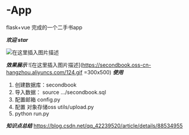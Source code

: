 # -App
flask+vue 完成的一个二手书app

***欢迎   star***

![在这里插入图片描述](https://img-blog.csdnimg.cn/20190313160005145.png?x-oss-process=image/watermark,type_ZmFuZ3poZW5naGVpdGk,shadow_10,text_aHR0cHM6Ly9ibG9nLmNzZG4ubmV0L3FxXzQyMjM5NTIw,size_16,color_FFFFFF,t_70)

***效果展示***
![在这里插入图片描述](https://secondbook.oss-cn-hangzhou.aliyuncs.com/124.gif =300x500)
***使用***
1. 创建数据库：secondbook
2. 导入数据： source .../secondbook.sql
3. 配置邮箱 config.py
4. 配置 对象存储oss utils/upload.py
5. python run.py

***知识点总结***
https://blog.csdn.net/qq_42239520/article/details/88534955

